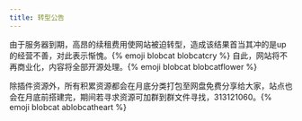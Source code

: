 ```yaml
---
title: 转型公告
---
```


由于服务器到期，高昂的续租费用使网站被迫转型，造成该结果首当其冲的是up的经营不善，对此表示惭愧。{% emoji blobcat blobcatcry %}
自此，网站将不再商业化，内容将全部开源处理。{% emoji blobcat blobcatflower %}

除插件资源外，所有积累资源都会在月底分类打包至网盘免费分享给大家，站点也会在月底前搭建完，期间若寻求资源可加群到群文件寻找，313121060。{% emoji blobcat ablobcatheart %}

